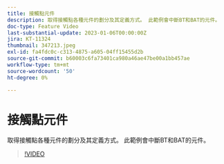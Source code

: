 ```yaml
---
title: 接觸點元件
description: 取得接觸點各種元件的劃分及其定義方式。 此範例會中斷BT和BAT的元件。
doc-type: Feature Video
last-substantial-update: 2023-01-06T00:00:00Z
jira: KT-11324
thumbnail: 347213.jpeg
exl-id: fa4fdc0c-c313-4875-a605-04ff15455d2b
source-git-commit: b60003c6fa73401ca980a46ae47be00a1bb457ae
workflow-type: tm+mt
source-wordcount: '50'
ht-degree: 0%

---
```


# 接觸點元件

取得接觸點各種元件的劃分及其定義方式。 此範例會中斷BT和BAT的元件。

>[!VIDEO](https://video.tv.adobe.com/v/347213/?quality=12&learn=on)
